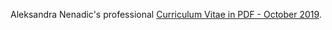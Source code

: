 Aleksandra Nenadic's professional [Curriculum Vitae in PDF - October 2019](AleksandraNenadic-CV-2019-10-09.pdf).

